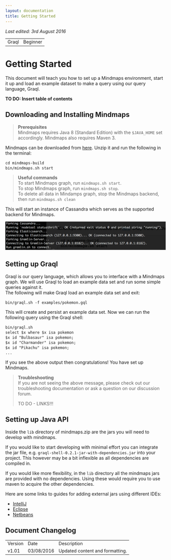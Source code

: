 ```yaml
---
layout: documentation
title: Getting Started
---
```


*Last edited: 3rd August 2016*  

<table>
    <tr>
        <td>Graql</td>
        <td>Beginner</td>
    </tr>
</table>



# Getting Started

This document will teach you how to set up a Mindmaps environment, start it up and load an example dataset to make a query using our query language, Graql.

**TO DO: Insert table of contents**

## Downloading and Installing Mindmaps

> **Prerequisites**  
> Mindmaps requires Java 8 (Standard Edition) with the `$JAVA_HOME` set
> accordingly. Mindmaps also requires Maven 3.

Mindmaps can be downloaded from
[here](http://mindmaps.io/download/mindmaps-0.2.1.zip). Unzip it and run the following in the terminal:

```
cd mindmaps-build
bin/mindmaps.sh start
```

> **Useful commands**  
> To start Mindmaps graph, run `mindmaps.sh start`.   
> To stop Mindmaps graph, run `mindmaps.sh stop`.   
> To delete all data in Mindamps graph, stop the Mindmaps backend, then run `mindmaps.sh clean`

This will start an instance of Cassandra which serves as the supported backend for Mindmaps.

![Starting Mindmaps successfully](/images/terminal_mindmaps_start.png)

## Setting up Graql

Graql is our query language, which allows you to interface with a Mindmaps graph. We will use Graql to load an example data set and run some simple queries against it.  
The following will make Graql load an example data set and exit:

```
bin/graql.sh -f examples/pokemon.gql
```

This will create and persist an example data set. Now we can run the following query using the Graql shell:

```
bin/graql.sh
select $x where $x isa pokemon
$x id "Bulbasaur" isa pokemon;
$x id "Charmander" isa pokemon;
$x id "Pikachu" isa pokemon;
...
```

If you see the above output then congratulations! You have set up Mindmaps. 

> **Troubleshooting**  
> If you are not seeing the above message, please check out our troubleshooting documentation or ask a question on our discussion forum.
> 
> TO DO - LINKS!!!

## Setting up Java API

Inside the `lib` directory of mindmaps.zip are the jars you will need to
develop with mindmaps. 

If you would like to start developing with minimal effort you can integrate the jar file, e.g.
`graql-shell-0.2.1-jar-with-dependencies.jar` into your project. This however
may be a bit inflexible as all dependencies are compiled in. 

If you would like more flexibility, in the `lib` directory all the mindmaps
jars are provided with no dependencies. Using these would require you to use
maven to acquire the other dependencies.

Here are some links to guides for adding external jars using different IDEs:

- [IntelliJ](https://www.jetbrains.com/help/idea/2016.1/configuring-module-dependencies-and-libraries.html)
- [Eclipse](http://www.tutorialspoint.com/eclipse/eclipse_java_build_path.htm)
- [Netbeans](http://oopbook.com/java-classpath-2/classpath-in-netbeans/)

## Document Changelog  

<table>
    <tr>
        <td>Version</td>
        <td>Date</td>
        <td>Description</td>        
    </tr>
        <tr>
        <td>v1.01</td>
        <td>03/08/2016</td>
        <td>Updated content and formatting.</td>        
    </tr>
    
</table>
